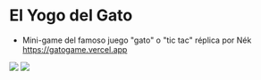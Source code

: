 # El Yogo del Gato 
- Mini-game del famoso juego "gato" o "tic tac" réplica por Nék https://gatogame.vercel.app
<img src ="https://cdn.discordapp.com/attachments/699477126067519508/1196626472308318248/image.png?ex=65b8503f&is=65a5db3f&hm=d64af8405256fb0452a136e319a452308d4670d9cb3a1622ecd70e96c90adc0e&">
<img src ="https://cdn.discordapp.com/attachments/699477126067519508/1196626773941694524/image.png?ex=65b85087&is=65a5db87&hm=fdeb749694d371d0a6ceab1650e6046c8807cee8ca7bd38952f7f2cfb0a69701&">
